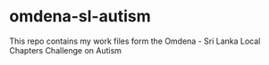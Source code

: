 # omdena-sl-autism
 This repo contains my work files form the Omdena - Sri Lanka Local Chapters Challenge on Autism
